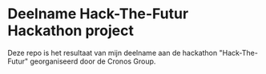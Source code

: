 # Deelname Hack-The-Futur Hackathon project
Deze repo is het resultaat van mijn deelname aan de hackathon "Hack-The-Futur" georganiseerd door de Cronos Group.
